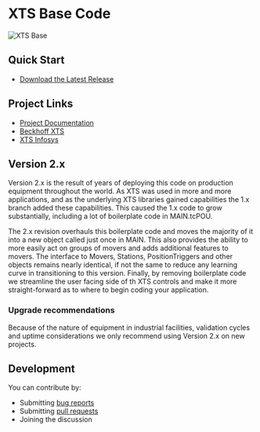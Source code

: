 
# XTS Base Code

![XTS Base](/Assets/TrackDigital.png)


## Quick Start

- [Download the Latest Release](https://github.com/Beckhoff-USA-Community/XTS_Base/releases/latest)


## Project Links

- [Project Documentation](https://beckhoff-usa-community.github.io/XTS_Base/)
- [Beckhoff XTS](https://www.beckhoff.com/en-us/products/motion/xts-linear-product-transport/)
- [XTS Infosys](https://infosys.beckhoff.com/english.php?content=../content/1033/driveinfosys/9921860875.html&id=)


## Version 2.x

Version 2.x is the result of years of deploying this code on production equipment throughout the world. As XTS was used in more and more applications, and as the underlying XTS libraries gained capabilities the 1.x branch added these capabilities. This caused the 1.x code to grow substantially, including a lot of boilerplate code in MAIN.tcPOU.

The 2.x revision overhauls this boilerplate code and moves the majority of it into a new object called just once in MAIN. This also provides the ability to more easily act on groups of movers and adds additional features to movers. The interface to Movers, Stations, PositionTriggers and other objects remains nearly identical, if not the same to reduce any learning curve in transitioning to this version. Finally, by removing boilerplate code we streamline the user facing side of th XTS controls and make it more straight-forward as to where to begin coding your application.

### Upgrade recommendations

Because of the nature of equipment in industrial facilities, validation cycles and uptime considerations we only recommend using Version 2.x on new projects.


## Development

You can contribute by:
- Submitting [bug reports](https://github.com/Beckhoff-USA-Community/XTS_Base/issues)
- Submitting [pull requests](https://github.com/Beckhoff-USA-Community/XTS_Base/pulls)
- Joining the discussion
